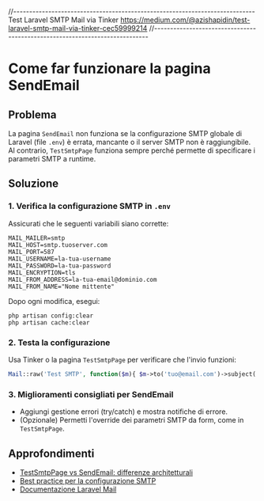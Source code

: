 //----------------------------------------------------------------------------
Test Laravel SMTP Mail via Tinker
https://medium.com/@azishapidin/test-laravel-smtp-mail-via-tinker-cec59999214
//----------------------------------------------------------------------------

# Come far funzionare la pagina SendEmail

## Problema
La pagina `SendEmail` non funziona se la configurazione SMTP globale di Laravel (file `.env`) è errata, mancante o il server SMTP non è raggiungibile. Al contrario, `TestSmtpPage` funziona sempre perché permette di specificare i parametri SMTP a runtime.

## Soluzione

### 1. Verifica la configurazione SMTP in `.env`
Assicurati che le seguenti variabili siano corrette:
```
MAIL_MAILER=smtp
MAIL_HOST=smtp.tuoserver.com
MAIL_PORT=587
MAIL_USERNAME=la-tua-username
MAIL_PASSWORD=la-tua-password
MAIL_ENCRYPTION=tls
MAIL_FROM_ADDRESS=la-tua-email@dominio.com
MAIL_FROM_NAME="Nome mittente"
```
Dopo ogni modifica, esegui:
```
php artisan config:clear
php artisan cache:clear
```

### 2. Testa la configurazione
Usa Tinker o la pagina `TestSmtpPage` per verificare che l'invio funzioni:
```php
Mail::raw('Test SMTP', function($m){ $m->to('tuo@email.com')->subject('Test SMTP'); });
```

### 3. Miglioramenti consigliati per SendEmail
- Aggiungi gestione errori (try/catch) e mostra notifiche di errore.
- (Opzionale) Permetti l'override dei parametri SMTP da form, come in `TestSmtpPage`.

## Approfondimenti
- [TestSmtpPage vs SendEmail: differenze architetturali](./test_smtp.md)
- [Best practice per la configurazione SMTP](./EMAIL_BEST_PRACTICES.md)
- [Documentazione Laravel Mail](https://laravel.com/docs/mail)
